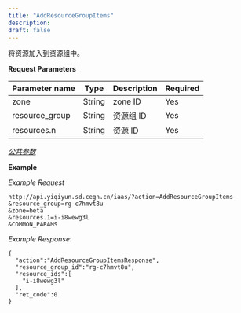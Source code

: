 ```yaml
---
title: "AddResourceGroupItems"
description: 
draft: false
---
```




将资源加入到资源组中。

**Request Parameters**

| Parameter name | Type | Description | Required |
| --- | --- | --- | --- |
| zone | String | zone ID | Yes |
| resource_group | String | 资源组 ID | Yes |
| resources.n | String | 资源 ID | Yes |

[_公共参数_](../../../parameters/)

**Example**

_Example Request_

```
http://api.yiqiyun.sd.cegn.cn/iaas/?action=AddResourceGroupItems
&resource_group=rg-c7hmvt8u
&zone=beta
&resources.1=i-i8wewg3l
&COMMON_PARAMS
```

_Example Response_:

```
{
  "action":"AddResourceGroupItemsResponse",
  "resource_group_id":"rg-c7hmvt8u",
  "resource_ids":[
    "i-i8wewg3l"
  ],
  "ret_code":0
}
```
